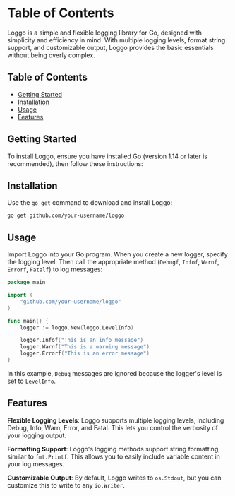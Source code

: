 
# Table of Contents

Loggo is a simple and flexible logging library for Go, designed with simplicity and efficiency in mind. With multiple logging levels, format string support, and customizable output, Loggo provides the basic essentials without being overly complex.

## Table of Contents

-   [Getting Started](#getting-started)
-   [Installation](#installation)
-   [Usage](#usage)
-   [Features](#features)

## Getting Started

To install Loggo, ensure you have installed Go (version 1.14 or later is recommended), then follow these instructions:

## Installation

Use the `go get` command to download and install Loggo:


``` shell
go get github.com/your-username/loggo
```

## Usage

Import Loggo into your Go program. When you create a new logger, specify the logging level. Then call the appropriate method (`Debugf`, `Infof`, `Warnf`, `Errorf`, `Fatalf`) to log messages:

``` go
package main

import (
    "github.com/your-username/loggo"
)

func main() {
    logger := loggo.New(loggo.LevelInfo)

    logger.Infof("This is an info message")
    logger.Warnf("This is a warning message")
    logger.Errorf("This is an error message")
}
```

In this example, `Debug` messages are ignored because the logger's level is set to `LevelInfo`.

## Features

**Flexible Logging Levels**: Loggo supports multiple logging levels, including Debug, Info, Warn, Error, and Fatal. This lets you control the verbosity of your logging output.

**Formatting Support**: Loggo's logging methods support string formatting, similar to `fmt.Printf`. This allows you to easily include variable content in your log messages.

**Customizable Output**: By default, Loggo writes to `os.Stdout`, but you can customize this to write to any `io.Writer`.

